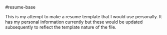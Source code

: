 #resume-base

This is my attempt to make a resume template that I would use personally. It has my personal information currently but these would be updated subsequently to reflect the template nature of the file. 
